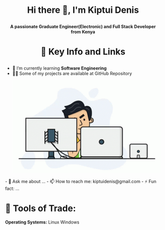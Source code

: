# <p align="center">Hi there 👋, I'm Kiptui Denis</p>
**<p align="center">A passionate Graduate Engineer(Electronic) and Full Stack Developer from Kenya</P>**

# <p align="center">:briefcase: Key Info and Links</p>
- 🌱 I’m currently learning **Software Engineering**
- :man_technologist: Some of my projects are available at GitHub Repository
  <p align="justify">
  <img src="https://github.com/kiptuidenis/kiptuidenis/blob/main/programmer.gif" alt="alt text">
</p>
- 💬 Ask me about ...
- 📫 How to reach me: kiptuidenis@gmail.com
- ⚡ Fun fact: ...

# :wrench: Tools of Trade:
**Operating Systems:**
Linux Windows
